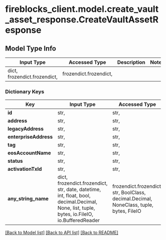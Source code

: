 # fireblocks_client.model.create_vault_asset_response.CreateVaultAssetResponse

## Model Type Info
Input Type | Accessed Type | Description | Notes
------------ | ------------- | ------------- | -------------
dict, frozendict.frozendict,  | frozendict.frozendict,  |  | 

### Dictionary Keys
Key | Input Type | Accessed Type | Description | Notes
------------ | ------------- | ------------- | ------------- | -------------
**id** | str,  | str,  |  | [optional] 
**address** | str,  | str,  |  | [optional] 
**legacyAddress** | str,  | str,  |  | [optional] 
**enterpriseAddress** | str,  | str,  |  | [optional] 
**tag** | str,  | str,  |  | [optional] 
**eosAccountName** | str,  | str,  |  | [optional] 
**status** | str,  | str,  |  | [optional] 
**activationTxId** | str,  | str,  |  | [optional] 
**any_string_name** | dict, frozendict.frozendict, str, date, datetime, int, float, bool, decimal.Decimal, None, list, tuple, bytes, io.FileIO, io.BufferedReader | frozendict.frozendict, str, BoolClass, decimal.Decimal, NoneClass, tuple, bytes, FileIO | any string name can be used but the value must be the correct type | [optional]

[[Back to Model list]](../../README.md#documentation-for-models) [[Back to API list]](../../README.md#documentation-for-api-endpoints) [[Back to README]](../../README.md)

